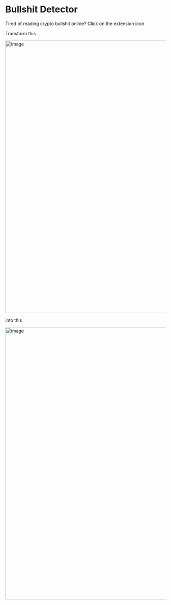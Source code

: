 # Bullshit Detector

Tired of reading crypto bullshit online? Click on the extension icon

Transform this

<img width="853" alt="image" src="https://user-images.githubusercontent.com/10241582/156153400-96abd6ea-b741-449e-a9ee-1ad92fe0a5a6.png">

into this

<img width="852" alt="image" src="https://user-images.githubusercontent.com/10241582/156153465-98725028-5cb4-475e-bb9e-f623e9707ba0.png">

